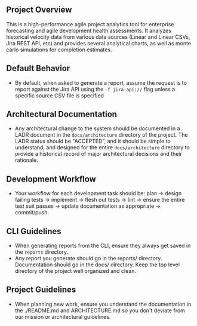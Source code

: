 ## Project Overview

This is a high-performance agile project analytics tool for enterprise forecasting and agile development health assessments. It analyzes historical velocity data from various data sources (Linear and Linear CSVs, Jira REST API, etc) and provides several analytical charts, as well as monte carlo simulations for completion estimates.


## Default Behavior
- By default, when asked to generate a report, assume the request is to report against the Jira API using the `-f jira-api://` flag unless a specific source CSV file is specified


## Architectural Documentation

- Any architectural change to the system should be documented in a LADR document in the `docs/architecture` directory of the project. The LADR status should be "ACCEPTED", and it should be simple to understand, and designed for the entire `docs/architecture` directory to provide a historical record of major architectural decisions and their rationale.

## Development Workflow

- Your workflow for each development task should be: plan -> design failing tests -> implement -> flesh out tests -> lint -> ensure the entire test suit passes -> update documentation as appropriate -> commit/push.

## CLI Guidelines

- When generating reports from the CLI, ensure they always get saved in the `reports` directory.
- Any report you generate should go in the reports/ directory. Documentation should go in the docs/ directory. Keep the top level directory of the project well organized and clean.

## Project Guidelines

- When planning new work, ensure you understand the documentation in the ./README.md and ARCHITECTURE.md so you don't deviate from our mission or architectural guidelines.